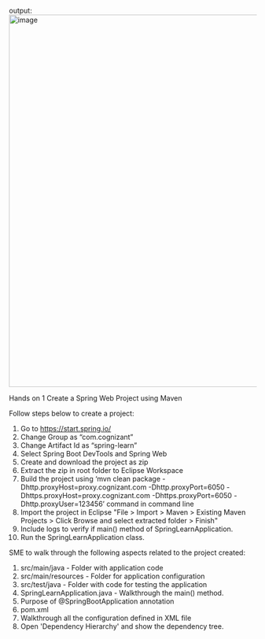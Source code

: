 output:
<img width="1648" height="757" alt="image" src="https://github.com/user-attachments/assets/ea819f58-b30a-4775-bb44-419ba68995c6" />

Hands on 1
Create a Spring Web Project using Maven 

Follow steps below to create a project: 
 
1.	Go to https://start.spring.io/
2.	Change Group as “com.cognizant”
3.	Change Artifact Id as “spring-learn”
4.	Select Spring Boot DevTools and Spring Web
5.	Create and download the project as zip
6.	Extract the zip in root folder to Eclipse Workspace
7.	Build the project using ‘mvn clean package -Dhttp.proxyHost=proxy.cognizant.com -Dhttp.proxyPort=6050 -Dhttps.proxyHost=proxy.cognizant.com -Dhttps.proxyPort=6050 -Dhttp.proxyUser=123456’ command in command line
8.	Import the project in Eclipse "File > Import > Maven > Existing Maven Projects > Click Browse and select extracted folder > Finish"
9.	Include logs to verify if main() method of SpringLearnApplication.
10.	Run the SpringLearnApplication class.

SME to walk through the following aspects related to the project created:
1.	src/main/java - Folder with application code
2.	src/main/resources - Folder for application configuration
3.	src/test/java - Folder with code for testing the application
4.	SpringLearnApplication.java - Walkthrough the main() method.
5.	Purpose of @SpringBootApplication annotation
6.	pom.xml
1.	Walkthrough all the configuration defined in XML file
2.	Open 'Dependency Hierarchy' and show the dependency tree.
